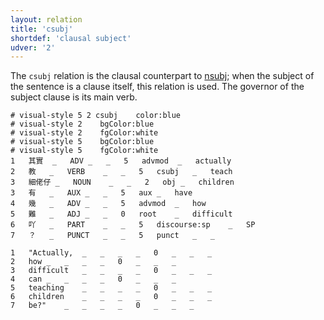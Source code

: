 ```yaml
---
layout: relation
title: 'csubj'
shortdef: 'clausal subject'
udver: '2'
---
```


The `csubj` relation is the clausal counterpart to [nsubj](); when the subject of the sentence is a clause itself, this relation is used. The governor of the subject clause is its main verb. 

~~~ conllu
# visual-style 5 2 csubj	color:blue
# visual-style 2	bgColor:blue
# visual-style 2	fgColor:white
# visual-style 5	bgColor:blue
# visual-style 5	fgColor:white
1	其實	_	ADV	_	_	5	advmod	_	actually
2	教	_	VERB	_	_	5	csubj	_	teach
3	細佬仔	_	NOUN	_	_	2	obj	_	children
3	有	_	AUX	_	_	5	aux	_	have
4	幾	_	ADV	_	_	5	advmod	_	how
5	難	_	ADJ	_	_	0	root	_	difficult
6	吖	_	PART	_	_	5	discourse:sp	_	SP
7	？	_	PUNCT	_	_	5	punct	_	_

1	"Actually,	_	_	_	_	0	_	_	_
2	how	_	_	_	_	0	_	_	_
3	difficult	_	_	_	_	0	_	_	_
4	can	_	_	_	_	0	_	_	_
5	teaching	_	_	_	_	0	_	_	_
6	children	_	_	_	_	0	_	_	_
7	be?"	_	_	_	_	0	_	_	_

~~~
